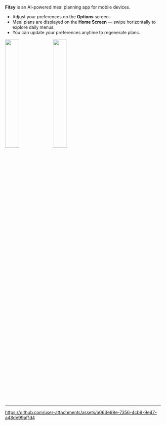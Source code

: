   **Fitsy** is an AI-powered meal planning app for mobile devices.

- Adjust your preferences on the **Options** screen.
- Meal plans are displayed on the **Home Screen** — swipe horizontally to explore daily menus.
- You can update your preferences anytime to regenerate plans.

<p>
  <img width="30%" src="https://github.com/user-attachments/assets/32c9eae0-a47d-4d23-a3bf-d9696eaab8f8">
  <img width="30%" src="https://github.com/user-attachments/assets/d822f6d1-13f7-429b-9884-c0afdf0399fc">
</p>

---

https://github.com/user-attachments/assets/a063e98e-7356-4cb9-9e47-a48de99af1d4
